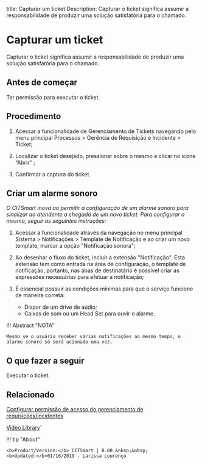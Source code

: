 title: Capturar um ticket
Description: Capturar o ticket significa assumir a responsabilidade de produzir uma solução satisfatória para o chamado. 
# Capturar um ticket

Capturar o ticket significa assumir a responsabilidade de produzir uma solução satisfatória para o chamado.

Antes de começar
----------------

Ter permissão para executar o ticket.

Procedimento
------------

1.  Acessar a funcionalidade de Gerenciamento de Tickets navegando pelo menu
    principal Processos \> Gerência de Requisição e Incidente \> Ticket;

2.  Localizar o ticket desejado, pressionar sobre o mesmo e clicar no ícone
    “Abrir” ;

3.  Confirmar a captura do ticket.

Criar um alarme sonoro
-----------------------

*O CITSmart inova ao permitir a configuração de um alarme sonoro para sinalizar ao atendente a chegada de um novo ticket. Para configurar o mesmo, seguir as seguintes instruções:*

1. Acessar a funcionalidade através da navegação no menu principal Sistema > Notificações > Template de Notificação e ao criar um novo template, marcar a opção "Notificação sonora";

2. Ao desenhar o fluxo do ticket, incluir a extensão "Notificação". Esta extensão tem como entrada na área de configuração, o template de notificação, portanto, nas abas de destinatário é possível criar as expressões necessárias para efetuar a notificação;

3. É essencial possuir as condições mínimas para que o serviço funcione de maneira correta:

   - Dispor de um drive de aúdio;
   - Caixas de som ou um Head Set para ouvir o alarme.
   
!!! Abstract "NOTA"

    Mesmo se o usuário receber várias notificações ao mesmo tempo, o alarme sonoro só será acionado uma vez.

O que fazer a seguir
------------------------

Executar o ticket.

Relacionado
-----------

[Configurar permissão de acesso do gerenciamento de requisições/incidentes](/pt-br/citsmart-platform-8/processes/tickets/configuration/access-ticket-management.html)

<i class='fa fa-youtube-play  fa-2x' style='color:#97ce17;vertical-align: middle;'> </i> [Video Library](https://www.youtube.com/playlist?list=PLB5qK2uzf2ROn4Xs6UdH84Ujzta2iJ6Ei)'

!!! tip "About"

    <b>Product/Version:</b> CITSmart | 8.00 &nbsp;&nbsp;
    <b>Updated:</b>01/16/2019 - Larissa Lourenço

